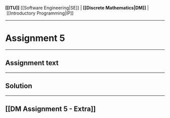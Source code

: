 **[[ITU]]**
[[Software Engineering|SE]] | **[[Discrete Mathematics|DM]]** | [[Introductory Programming|IP]]

---

# Assignment 5
---

## Assignment text

---

## Solution

---

## [[DM Assignment 5 - Extra]]

